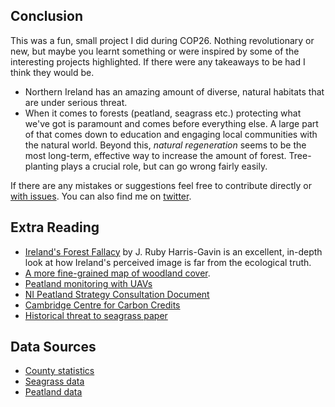  
## Conclusion 

This was a fun, small project I did during COP26. Nothing revolutionary or new, but maybe you learnt something or were inspired by some of the interesting projects highlighted.
If there were any takeaways to be had I think they would be. 

 - Northern Ireland has an amazing amount of diverse, natural habitats that are under serious threat.
 - When it comes to forests (peatland, seagrass etc.) protecting what we've got is paramount and comes before everything else. A large part of that comes down to education and engaging local communities with the natural world. Beyond this, *natural regeneration* seems to be the most long-term, effective way to increase the amount of forest. Tree-planting plays a crucial role, but can go wrong fairly easily.
 
If there are any mistakes or suggestions feel free to contribute directly or [with issues](https://github.com/patricoferris/ni-forests). You can also find me on [twitter](https://twitter.com/patricoferris).

## Extra Reading

 - [Ireland's Forest Fallacy](https://young-lab.eemb.ucsb.edu/sites/default/files/2021-07/project_muse_776999.pdf) by J. Ruby Harris-Gavin
   is an excellent, in-depth look at how Ireland's perceived image is far from the ecological truth.
 - [A more fine-grained map of woodland cover](https://www.daera-ni.gov.uk/sites/default/files/publications/daera/Map%20of%20forest%20and%20woodland%20cover%20in%20Northern%20Ireland%202020%20v1.1.pdf).
 - [Peatland monitoring with UAVs](https://www.mdpi.com/2072-4292/9/10/1057)
 - [NI Peatland Strategy Consultation Document](https://www.daera-ni.gov.uk/sites/default/files/consultations/daera/Northern%20Ireland%20Peatland%20Strategy%202021-2040.%20Consultation%20Document.pdf)
 - [Cambridge Centre for Carbon Credits](https://4c.cst.cam.ac.uk/)
 - [Historical threat to seagrass paper](https://www.frontiersin.org/articles/10.3389/fpls.2021.629962/full)


## Data Sources

 - [County statistics](https://www.daera-ni.gov.uk/publications/woodland-register)
 - [Seagrass data](https://www.opendatani.gov.uk/dataset/subtidal-and-intertidal-seagrass-beds)
 - [Peatland data](https://www.opendatani.gov.uk/dataset/priorityhabitats_peatland)